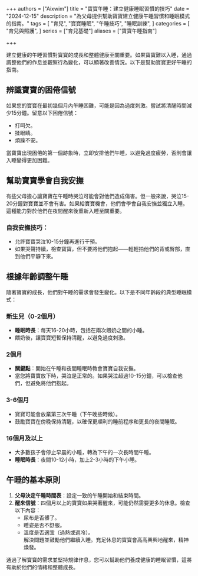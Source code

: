 +++
authors = ["Aixwim"]
title = "寶寶午睡：建立健康睡眠習慣的技巧"
date = "2024-12-15"
description = "為父母提供幫助寶寶建立健康午睡習慣和睡眠模式的指南。"
tags = [
"育兒",
"寶寶睡眠",
"午睡技巧",
"睡眠訓練",
]
categories = [
"育兒與照護",
]
series = ["育兒基礎"]
aliases = ["寶寶午睡指南"]

+++

建立健康的午睡習慣對寶寶的成長和整體健康至關重要。如果寶寶難以入睡，通過調整他們的作息並觀察行為變化，可以顯著改善情況。以下是幫助寶寶更好午睡的指南。

<!--more-->

## 辨識寶寶的困倦信號

如果您的寶寶在最初幾個月內午睡困難，可能是因為過度刺激。嘗試將清醒時間減少15分鐘。留意以下困倦信號：

- 打呵欠。  
- 揉眼睛。  
- 煩躁不安。  

當寶寶出現困倦的第一個跡象時，立即安排他們午睡，以避免過度疲勞，否則會讓入睡變得更加困難。

## 幫助寶寶學會自我安撫

有些父母擔心讓寶寶在午睡時哭泣可能會對他們造成傷害。但一般來說，哭泣15-20分鐘對寶寶並不會有害。如果給寶寶機會，他們會學會自我安撫並獨立入睡。這種能力對於他們在夜間醒來後重新入睡至關重要。

### 自我安撫技巧：
- 允許寶寶哭泣10-15分鐘再進行干預。  
- 如果哭聲持續，檢查寶寶，但不要將他們抱起——輕輕拍他們的背或臀部，直到他們平靜下來。  

## 根據年齡調整午睡

隨著寶寶的成長，他們對午睡的需求會發生變化。以下是不同年齡段的典型睡眠模式：

### 新生兒（0-2個月）
- **睡眠時長**：每天16-20小時，包括在兩次餵奶之間的小睡。  
- 餵奶後，讓寶寶短暫保持清醒，以避免過度刺激。

### 2個月
- **關鍵點**：開始在午睡和夜間睡眠時教會寶寶自我安撫。  
- 當您將寶寶放下時，哭泣是正常的。如果哭泣超過10-15分鐘，可以檢查他們，但避免將他們抱起。

### 3-6個月
- 寶寶可能會放棄第三次午睡（下午晚些時候）。  
- 鼓勵寶寶在傍晚保持清醒，以確保更順利的睡前程序和更長的夜間睡眠。

### 16個月及以上
- 大多數孩子會停止早晨的小睡，轉為下午的一次長時間午睡。  
- **睡眠時長**：夜間10-12小時，加上2-3小時的下午小睡。

## 午睡的基本原則

1. **父母決定午睡時間表**：設定一致的午睡開始和結束時間。  
2. **醒來信號**：四個月以上的寶寶如果哭著醒來，可能仍然需要更多的休息。檢查以下內容：  
   - 尿布是否髒了。  
   - 睡姿是否不舒服。  
   - 溫度是否適宜（過熱或過冷）。  
   解決問題並鼓勵他們繼續入睡。充足休息的寶寶會高高興興地醒來，精神煥發。

通過了解寶寶的需求並堅持規律作息，您可以幫助他們養成健康的睡眠習慣，這將有助於他們的情緒和整體成長。

